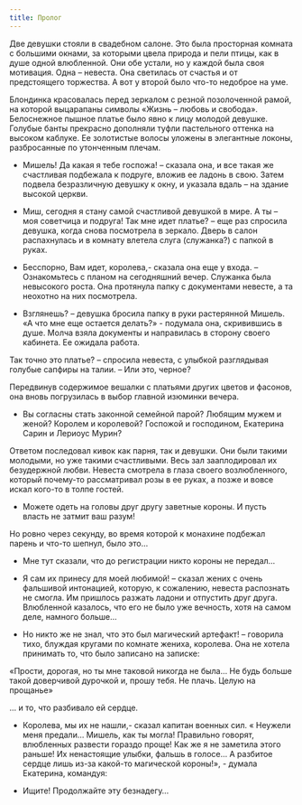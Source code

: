 ```yaml
---
title: Пролог
---
```


Две девушки стояли в свадебном салоне. Это была просторная комната с большими окнами, за которыми цвела природа и пели птицы, как в душе одной влюбленной. Они обе устали, но у каждой была своя мотивация. Одна – невеста. Она светилась от счастья и от предстоящего торжества. А вот у второй было что-то недоброе на уме.

Блондинка красовалась перед зеркалом с резной позолоченной рамой, на которой выцарапаны символы «Жизнь – любовь и свобода». Белоснежное пышное платье было явно к лицу молодой девушке. Голубые банты прекрасно дополняли туфли пастельного оттенка на высоком каблуке. Ее золотистые волосы уложены в элегантные локоны, разбросанные по утонченным плечам.

- Мишель! Да какая я тебе госпожа! – сказала она, и все такая же счастливая подбежала к подруге, вложив ее ладонь в свою. Затем подвела безразличную девушку к окну, и указала вдаль – на здание высокой церкви.

- Миш, сегодня я стану самой счастливой девушкой в мире. А ты – моя советчица и подруга! Так мне идет платье? – еще раз спросила девушка, когда снова посмотрела в зеркало.  Дверь в салон распахнулась и в комнату влетела слуга (служанка?) с папкой в руках. 

- Бесспорно, Вам идет, королева,- сказала она еще у входа. –Ознакомьтесь с планом на сегодняшний вечер. Служанка была невысокого роста. Она протянула папку с документами невесте, а та неохотно на них посмотрела.

- Взглянешь? – девушка бросила папку в руки растерянной Мишель. «А что мне еще остается делать?» - подумала она, скривившись в душе. Молча взяла документы и направилась в сторону своего кабинета. Ее ожидала работа.

Так точно это платье? – спросила невеста, с улыбкой разглядывая голубые сапфиры на талии. – Или это, черное? 

Передвинув содержимое вешалки с платьями других цветов и фасонов, она вновь погрузилась в выбор главной изюминки вечера.

- Вы согласны стать законной семейной парой? Любящим мужем и женой? Королем и королевой? Госпожой и господином, Екатерина Сарин и Лериоус Мурин?

Ответом последовал кивок как парня, так и девушки. Они были такими молодыми, но уже такими счастливыми. Весь зал зааплодировал их безудержной любви. Невеста смотрела в глаза своего возлюбленного, который почему-то рассматривал розы в ее руках, а позже и вовсе искал кого-то в толпе гостей.

- Можете одеть на головы друг другу заветные короны. И пусть власть не затмит ваш разум!

Но ровно через секунду, во время которой к монахине подбежал парень и что-то шепнул, было это…

- Мне тут сказали, что до регистрации никто короны не передал…

- Я сам их принесу для моей любимой! – сказал жених с очень фальшивой интонацией, которую, к сожалению, невеста распознать не смогла. Им пришлось разжать ладони и отпустить друг друга. Влюбленной казалось, что его не было уже вечность, хотя на самом деле, намного больше…

- Но никто же не знал, что это был магический артефакт! – говорила тихо, блуждая кругами по комнате жениха, королева. Она не хотела принимать то, что было записано на записке:

«Прости, дорогая, но ты мне таковой никогда не была… Не будь больше такой доверчивой дурочкой и, прошу тебя. Не плачь. Целую на прощанье»

… и то, что разбивало ей сердце.

- Королева, мы их не нашли,- сказал капитан военных сил. « Неужели меня предали… Мишель, как ты могла! Правильно говорят, влюбленных развести гораздо проще! Как же я не заметила этого раньше! Их ненастоящие улыбки, фальшь в голосе… А разбитое сердце лишь из-за какой-то магической короны!», - думала  Екатерина, командуя:

- Ищите! Продолжайте эту безнадегу…                                                            

